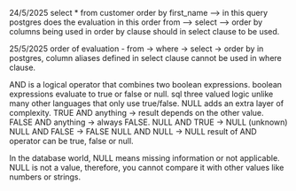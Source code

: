 24/5/2025
select * from customer order by first_name --> in this query postgres does the evaluation in this order from --> select --> order by
columns being used in order by clause should in select clause to be used.


25/5/2025
order of evaluation - from -> where -> select -> order by
in postgres, column aliases defined in select clause cannot be used in where clause.

AND is a logical operator that combines two boolean expressions. boolean expressions evaluate to true or false or null.
sql three valued logic unlike many other languages that only use true/false. NULL adds an extra layer of complexity.
TRUE AND anything -> result depends on the other value.
FALSE AND anything -> always FALSE.
NULL AND TRUE -> NULL (unknown)
NULL AND FALSE -> FALSE
NULL AND NULL -> NULL
result of AND operator can be true, false or null.

In the database world, NULL means missing information or not applicable. NULL is not a value, therefore, you cannot compare it with other values like numbers or strings.
